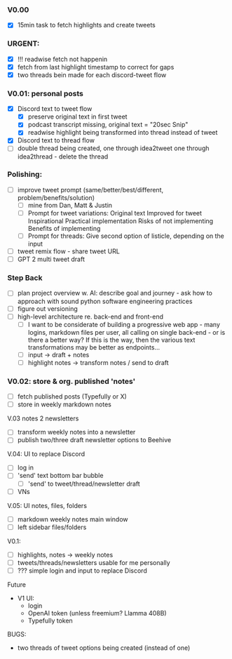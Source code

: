 ### V0.00
- [x] 15min task to fetch highlights and create tweets

### URGENT:
- [x] !!! readwise fetch not happenin
- [x] fetch from last highlight timestamp to correct for gaps
- [x] two threads bein made for each discord-tweet flow

### V0.01: personal posts
- [x] Discord text to tweet flow
  - [x] preserve original text in first tweet
  - [x] podcast transcript missing, original text = "20sec Snip"
  - [x] readwise highlight being transformed into thread instead of tweet
- [x] Discord text to thread flow
- [ ] double thread being created, one through idea2tweet one through idea2thread - delete the thread

### Polishing:
- [ ] improve tweet prompt (same/better/best/different, problem/benefits/solution)
  - [ ] mine from Dan, Matt & Justin
  - [ ] Prompt for tweet variations: 
Original text
Improved for tweet
Inspirational
Practical implementation
Risks of not implementing
Benefits of implementing
  - [ ] Prompt for threads: 
Give second option of listicle, depending on the input
- [ ] tweet remix flow - share tweet URL
- [ ] GPT 2 multi tweet draft

### Step Back
- [ ] plan project overview w. AI: describe goal and journey - ask how to approach with sound python software engineering practices
- [ ] figure out versioning
- [ ] high-level architecture re. back-end and front-end
  - [ ] I want to be considerate of building a progressive web app - many logins, markdown files per user, all calling on single back-end - or is there a better way? If this is the way, then the various text transformations may be better as endpoints...
  - [ ] input -> draft + notes
  - [ ] highlight notes -> transform notes / send to draft

### V0.02: store & org. published 'notes'
- [ ] fetch published posts (Typefully or X)
- [ ] store in weekly markdown notes

V.03 notes 2 newsletters
- [ ] transform weekly notes into a newsletter
- [ ] publish two/three draft newsletter options to Beehive

V.04: UI to replace Discord
- [ ] log in
- [ ] 'send' text bottom bar bubble
    - [ ] 'send' to tweet/thread/newsletter draft
- [ ] VNs

V.05: UI notes, files, folders
- [ ] markdown weekly notes main window
- [ ] left sidebar files/folders

V0.1: 
- [ ] highlights, notes -> weekly notes
- [ ] tweets/threads/newsletters usable for me personally
- [ ] ??? simple login and input to replace Discord

Future
- V1 UI:
    - login
    - OpenAI token (unless freemium? Llamma 408B)
    - Typefully token

BUGS:
- two threads of tweet options being created (instead of one)